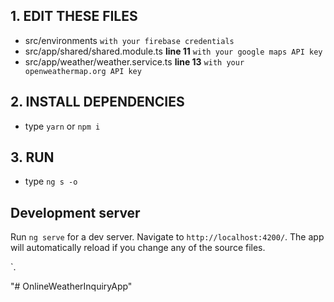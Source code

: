 
## 1. EDIT THESE FILES
- src/environments `with your firebase credentials`
- src/app/shared/shared.module.ts **line 11** `with your google maps API key`
- src/app/weather/weather.service.ts **line 13** `with your openweathermap.org API key` 

## 2. INSTALL DEPENDENCIES
- type `yarn` or `npm i`

## 3. RUN
- type `ng s -o`

## Development server

Run `ng serve` for a dev server. Navigate to `http://localhost:4200/`. The app will automatically reload if you change any of the source files.

`.

"# OnlineWeatherInquiryApp" 
